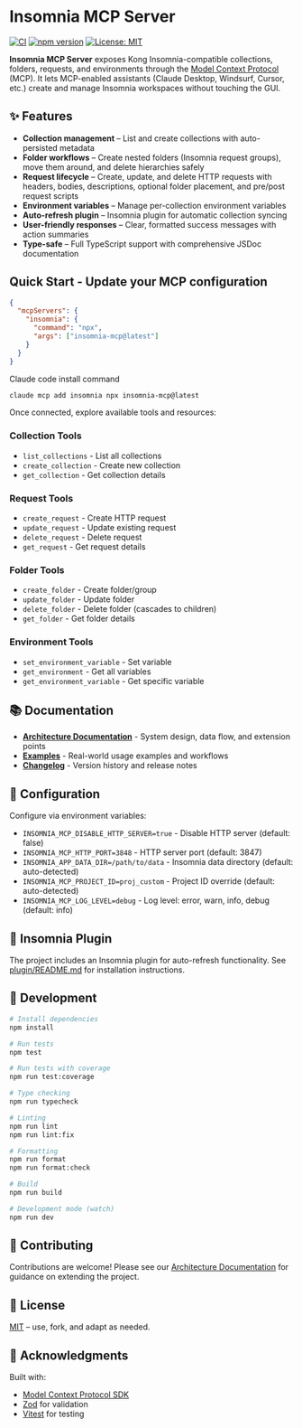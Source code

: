 # Insomnia MCP Server

[![CI](https://github.com/yourusername/insomnia-mcp/workflows/CI/badge.svg)](https://github.com/yourusername/insomnia-mcp/actions)
[![npm version](https://img.shields.io/npm/v/insomnia-mcp.svg)](https://www.npmjs.com/package/insomnia-mcp)
[![License: MIT](https://img.shields.io/badge/License-MIT-yellow.svg)](https://opensource.org/licenses/MIT)

**Insomnia MCP Server** exposes Kong Insomnia-compatible collections, folders, requests, and environments through the [Model Context Protocol](https://modelcontextprotocol.io/) (MCP). It lets MCP-enabled assistants (Claude Desktop, Windsurf, Cursor, etc.) create and manage Insomnia workspaces without touching the GUI.

## ✨ Features

- **Collection management** – List and create collections with auto-persisted metadata
- **Folder workflows** – Create nested folders (Insomnia request groups), move them around, and delete hierarchies safely
- **Request lifecycle** – Create, update, and delete HTTP requests with headers, bodies, descriptions, optional folder placement, and pre/post request scripts
- **Environment variables** – Manage per-collection environment variables
- **Auto-refresh plugin** – Insomnia plugin for automatic collection syncing
- **User-friendly responses** – Clear, formatted success messages with action summaries
- **Type-safe** – Full TypeScript support with comprehensive JSDoc documentation

## Quick Start - Update your MCP configuration

```json
{
  "mcpServers": {
    "insomnia": {
      "command": "npx",
      "args": ["insomnia-mcp@latest"]
    }
  }
}
```

Claude code install command

```bash
claude mcp add insomnia npx insomnia-mcp@latest
```

Once connected, explore available tools and resources:

### Collection Tools
- `list_collections` - List all collections
- `create_collection` - Create new collection
- `get_collection` - Get collection details

### Request Tools
- `create_request` - Create HTTP request
- `update_request` - Update existing request
- `delete_request` - Delete request
- `get_request` - Get request details

### Folder Tools
- `create_folder` - Create folder/group
- `update_folder` - Update folder
- `delete_folder` - Delete folder (cascades to children)
- `get_folder` - Get folder details

### Environment Tools
- `set_environment_variable` - Set variable
- `get_environment` - Get all variables
- `get_environment_variable` - Get specific variable

## 📚 Documentation

- **[Architecture Documentation](./docs/ARCHITECTURE.md)** - System design, data flow, and extension points
- **[Examples](./examples/README.md)** - Real-world usage examples and workflows
- **[Changelog](./CHANGELOG.md)** - Version history and release notes

## 🔧 Configuration

Configure via environment variables:

- `INSOMNIA_MCP_DISABLE_HTTP_SERVER=true` - Disable HTTP server (default: false)
- `INSOMNIA_MCP_HTTP_PORT=3848` - HTTP server port (default: 3847)
- `INSOMNIA_APP_DATA_DIR=/path/to/data` - Insomnia data directory (default: auto-detected)
- `INSOMNIA_MCP_PROJECT_ID=proj_custom` - Project ID override (default: auto-detected)
- `INSOMNIA_MCP_LOG_LEVEL=debug` - Log level: error, warn, info, debug (default: info)

## 🔌 Insomnia Plugin

The project includes an Insomnia plugin for auto-refresh functionality. See [plugin/README.md](./plugin/README.md) for installation instructions.

## 🧪 Development

```bash
# Install dependencies
npm install

# Run tests
npm test

# Run tests with coverage
npm run test:coverage

# Type checking
npm run typecheck

# Linting
npm run lint
npm run lint:fix

# Formatting
npm run format
npm run format:check

# Build
npm run build

# Development mode (watch)
npm run dev
```

## 📝 Contributing

Contributions are welcome! Please see our [Architecture Documentation](./docs/ARCHITECTURE.md) for guidance on extending the project.

## 📄 License

[MIT](./LICENSE) – use, fork, and adapt as needed.

## 🙏 Acknowledgments

Built with:
- [Model Context Protocol SDK](https://github.com/modelcontextprotocol/typescript-sdk)
- [Zod](https://github.com/colinhacks/zod) for validation
- [Vitest](https://vitest.dev/) for testing
